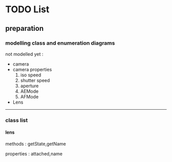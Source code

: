 # TODO List #

## preparation ##

### modelling class and enumeration diagrams ###
not modelled yet :
  * camera
  * camera properties
    1. iso speed
    1. shutter speed
    1. aperture
    1. AEMode
    1. AFMode
  * Lens



---


### class list ###

#### lens ####
methods : getState,getName

properties : attached,name